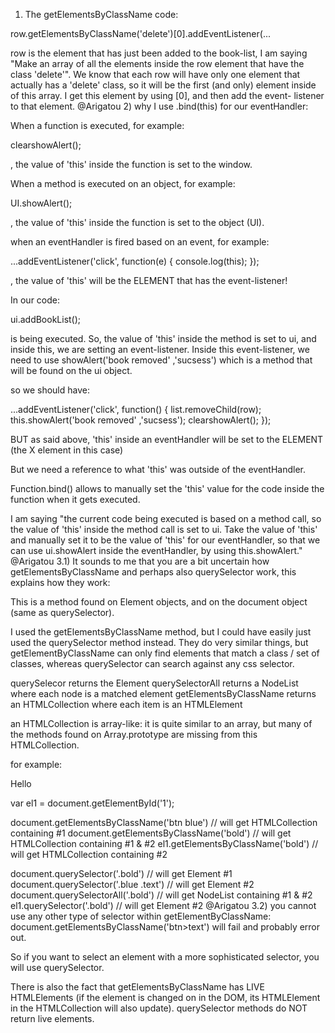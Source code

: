 1) The getElementsByClassName code:

row.getElementsByClassName('delete')[0].addEventListener(...

row is the element that has just been added to the book-list, I am 
saying "Make an array of all the elements inside the row element that have the 
class 'delete'". We know that each row will have only one element that 
actually has a 'delete' class, so it will be the first (and only) element 
inside of this array. I get this element by using [0], and then add the event-
listener to that element.
@Arigatou 
2) why I use .bind(this) for our eventHandler:

When a function is executed, for example:

clearshowAlert();

, the value of 'this' inside the function is set to the window. 

When a method is executed on an object, for example:

UI.showAlert();

, the value of 'this' inside the function is set to the object (UI).


when an eventHandler is fired based on an event, for example:

...addEventListener('click', function(e) {
    console.log(this);
});

, the value of 'this' will be the ELEMENT that has the event-listener!

In our code:

ui.addBookList(); 

is being executed. So, the value of 'this' inside the method is set to ui,
and inside this, we are setting an event-listener. Inside this event-listener, 
we need to use showAlert('book removed' ,'sucsess') which is a method that 
will be found on the ui object.

so we should have: 

...addEventListener('click', function() {
      list.removeChild(row);
      this.showAlert('book removed' ,'sucsess');
      clearshowAlert();
    });

BUT as said above, 'this' inside an eventHandler will be set to the ELEMENT (the 
<a class="delete">X</a> element in this case)

But we need a reference to what 'this' was outside of the eventHandler.

Function.bind() allows to manually set the 'this' value for the code inside 
the function when it gets executed.

I am saying "the current code being executed is based on a method call, so the 
value of 'this' inside the method call is set to ui. Take the value of 'this' 
and manually set it to be the value of 'this' for our eventHandler, so that we 
can use ui.showAlert inside the eventHandler, by using this.showAlert."
@Arigatou 
3.1) It sounds to me that you are a bit uncertain how 
getElementsByClassName and perhaps also querySelector work, this explains how 
they work:

This is a method found on Element objects, and on the document object (same as 
querySelector).

I used the getElementsByClassName method, but I could have easily just used 
the querySelector method instead. They do very similar things, but 
getElementByClassName can only find elements that match a class / set of 
classes, whereas querySelector can search against any css selector. 

querySelecor returns the Element
querySelectorAll returns a NodeList where each node is a matched element
getElementsByClassName returns an HTMLCollection where each item is an HTMLElement

an HTMLCollection is array-like: it is quite similar to an array, but many of 
the methods found on Array.prototype are missing from this HTMLCollection.

for example:

<div id="1" class="btn blue bold">
    <div id="2" class="text bold">
        Hello
    </div>
</div>

var el1 = document.getElementById('1');

document.getElementsByClassName('btn blue') // will get HTMLCollection containing #1
document.getElementsByClassName('bold') // will get HTMLCollection containing #1 & #2
el1.getElementsByClassName('bold') // will get HTMLCollection containing #2

document.querySelector('.bold') // will get Element #1
document.querySelector('.blue .text') // will get Element #2
document.querySelectorAll('.bold') // will get NodeList containing #1 & #2
el1.querySelector('.bold') // will get Element #2
@Arigatou 
3.2) you cannot use any other type of selector within getElementByClassName:
document.getElementsByClassName('btn>text') will fail and probably error out.

So if you want to select an element with a more sophisticated selector, you 
will use querySelector.

There is also the fact that getElementsByClassName has LIVE HTMLElements (if 
the element is changed on in the DOM, its HTMLElement in the HTMLCollection 
will also update).
querySelector methods do NOT return live elements.